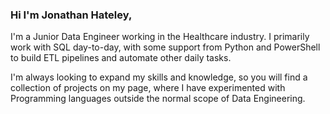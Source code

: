 ### Hi I'm Jonathan Hateley,

I'm a Junior Data Engineer working in the Healthcare industry. I primarily work with SQL day-to-day, with some support from Python and PowerShell to build ETL pipelines and automate other daily tasks.  

I'm always looking to expand my skills and knowledge, so you will find a collection of projects on my page, where I have experimented with Programming languages outside the normal scope of Data Engineering. 
<!--
**JonathanH94/jonathanh94** is a ✨ _special_ ✨ repository because its `README.md` (this file) appears on your GitHub profile.


Here are some ideas to get you started:

- 🔭 I’m currently working on ...
- 🌱 I’m currently learning ...
- 👯 I’m looking to collaborate on ...
- 🤔 I’m looking for help with ...
- 💬 Ask me about ...
- 📫 How to reach me: ...
- 😄 Pronouns: ...
- ⚡ Fun fact: ...
-->
